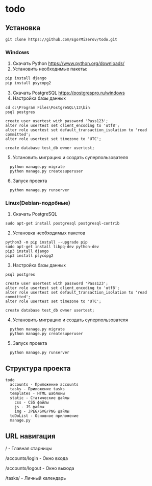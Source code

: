 # todo

## Установка
```
git clone https://github.com/EgorMizerov/todo.git
```
### Windows
1. Скачать Python
https://www.python.org/downloads/
2. Установить необходимые пакеты:
  ```python -m pip install --upgrade pip
  pip install django
  pip install psycopg2
  ```
3. Скачать PostgreSQL
https://postgrespro.ru/windows
4. Настройка базы данных
  ```
  cd c:\Program Files\PostgreSQL\13\bin
  psql postgres
  
  create user usertest with password 'Pass123';
  alter role usertest set client_encoding to 'utf8';
  alter role usertest set default_transaction_isolation to 'read committed';
  alter role usertest set timezone to 'UTC';
  
  create database test_db owner usertest;
```
5. Установить миграцию и создать суперпользователя
```
  python manage.py migrate
  python manage.py createsuperuser
```
6. Запуск проекта
```
  python manage.py runserver
```


### Linux(Debian-подобные)
1. Скачать PostgreSQL
```
sudo apt-get install postgresql postgresql-contrib
```
2. Установка необходимых пакетов
  ```
  python3 -m pip install --upgrade pip
  sudo apt-get install libpq-dev python-dev
  pip3 install django
  pip3 install psycopg2
  ```
3. Настройка базы данных
  ```
  psql postgres
  
  create user usertest with password 'Pass123';
  alter role usertest set client_encoding to 'utf8';
  alter role usertest set default_transaction_isolation to 'read committed';
  alter role usertest set timezone to 'UTC';
  
  create database test_db owner usertest;
```
4. Установить миграцию и создать суперпользователя
```
  python manage.py migrate
  python manage.py createsuperuser
```
5. Запуск проекта
```
  python manage.py runserver
```
Структура проекта
-----------------
```
todo
  accounts - Приложение accounts
  tasks - Приложение tasks
  templates - HTML шаблоны
  static - Статические файлы
    css - CSS файлы
    js - JS файлы
    img - JPEG/SVG/PNG файлы
  toDoList - Основное приложение
  manage.py
```
## URL навигация
<p>/ - Главная старницы</p>
<p>/accounts/login - Окно входа</p>
<p>/accounts/logout - Окно выхода</p>
<p>/tasks/ - Личный календарь</p>
